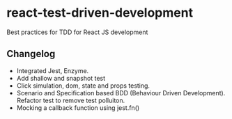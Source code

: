 # react-test-driven-development
Best practices for TDD for React JS development


## Changelog

- Integrated Jest, Enzyme. 
- Add shallow and snapshot test
- Click simulation, dom, state and props testing.
- Scenario and Specification based BDD (Behaviour Driven Development). Refactor test to remove test polluiton.
- Mocking a callback function using jest.fn()
